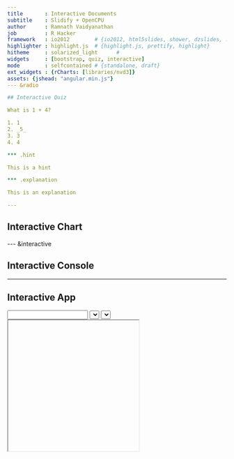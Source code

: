 ```yaml
---
title       : Interactive Documents
subtitle    : Slidify + OpenCPU
author      : Ramnath Vaidyanathan
job         : R Hacker
framework   : io2012        # {io2012, html5slides, shower, dzslides, ...}
highlighter : highlight.js  # {highlight.js, prettify, highlight}
hitheme     : solarized_light      # 
widgets     : [bootstrap, quiz, interactive]          
mode        : selfcontained # {standalone, draft}
ext_widgets : {rCharts: [libraries/nvd3]}
assets: {jshead: "angular.min.js"}
--- &radio

## Interactive Quiz

What is 1 + 4?

1. 1
2. _5_
3. 3
4. 4

*** .hint

This is a hint

*** .explanation

This is an explanation

---
```


## Interactive Chart


<div id = 'chart1208458067cb' class = 'rChart nvd3'></div>
<script type='text/javascript'>
 $(document).ready(function(){
      drawchart1208458067cb()
    });
    function drawchart1208458067cb(){  
      var opts = {
 "dom": "chart1208458067cb",
"width":    600,
"height":    400,
"x": "Hair",
"y": "Freq",
"group": "Eye",
"type": "multiBarChart",
"id": "chart1208458067cb" 
},
        data = [
 {
 "Hair": "Black",
"Eye": "Brown",
"Sex": "Male",
"Freq":             32 
},
{
 "Hair": "Brown",
"Eye": "Brown",
"Sex": "Male",
"Freq":             53 
},
{
 "Hair": "Red",
"Eye": "Brown",
"Sex": "Male",
"Freq":             10 
},
{
 "Hair": "Blond",
"Eye": "Brown",
"Sex": "Male",
"Freq":              3 
},
{
 "Hair": "Black",
"Eye": "Blue",
"Sex": "Male",
"Freq":             11 
},
{
 "Hair": "Brown",
"Eye": "Blue",
"Sex": "Male",
"Freq":             50 
},
{
 "Hair": "Red",
"Eye": "Blue",
"Sex": "Male",
"Freq":             10 
},
{
 "Hair": "Blond",
"Eye": "Blue",
"Sex": "Male",
"Freq":             30 
},
{
 "Hair": "Black",
"Eye": "Hazel",
"Sex": "Male",
"Freq":             10 
},
{
 "Hair": "Brown",
"Eye": "Hazel",
"Sex": "Male",
"Freq":             25 
},
{
 "Hair": "Red",
"Eye": "Hazel",
"Sex": "Male",
"Freq":              7 
},
{
 "Hair": "Blond",
"Eye": "Hazel",
"Sex": "Male",
"Freq":              5 
},
{
 "Hair": "Black",
"Eye": "Green",
"Sex": "Male",
"Freq":              3 
},
{
 "Hair": "Brown",
"Eye": "Green",
"Sex": "Male",
"Freq":             15 
},
{
 "Hair": "Red",
"Eye": "Green",
"Sex": "Male",
"Freq":              7 
},
{
 "Hair": "Blond",
"Eye": "Green",
"Sex": "Male",
"Freq":              8 
} 
]
  
      if(!(opts.type==="pieChart" || opts.type==="sparklinePlus" || opts.type==="bulletChart")) {
        var data = d3.nest()
          .key(function(d){
            //return opts.group === undefined ? 'main' : d[opts.group]
            //instead of main would think a better default is opts.x
            return opts.group === undefined ? opts.y : d[opts.group];
          })
          .entries(data);
      }
      
      if (opts.disabled != undefined){
        data.map(function(d, i){
          d.disabled = opts.disabled[i]
        })
      }
      
      nv.addGraph(function() {
        var chart = nv.models[opts.type]()
          .width(opts.width)
          .height(opts.height)
          
        if (opts.type != "bulletChart"){
          chart
            .x(function(d) { return d[opts.x] })
            .y(function(d) { return d[opts.y] })
        }
          
         
        
          
        

        
        
        
      
       d3.select("#" + opts.id)
        .append('svg')
        .datum(data)
        .transition().duration(500)
        .call(chart);

       nv.utils.windowResize(chart.update);
       return chart;
      });
    };
</script>

--- &interactive

## Interactive Console

<textarea class='interactive' id='interactive{{slide.num}}' data-cell='{{slide.num}}' data-results='asis' style='display:none'>require(googleVis)
M1 <- gvisMotionChart(Fruits, idvar = 'Fruit', timevar = 'Year')
print(M1, tag = 'chart')</textarea>

---

## Interactive App

<div ng-app>
  <div ng-controller='controller1'>
    <input ng-model="n" type="number"></input>
    <select ng-model="col" ng-options="col for col in cols"></select>
    <select ng-model="dist" ng-options="dist for dist in dists"></select>
    <iframe id="outcode" height=300></iframe>
  </div>
  <script>
    function controller1($scope){
      $scope.n = 100
      $scope.dists = ["rnorm", "runif"]
      $scope.dist = $scope.dists[1]
      $scope.cols = ["steelblue", "darkred"]
      $scope.col = $scope.cols[0]     
      $scope.code = function(col, dist, n){
        return "x=" + dist + "(" + n + ");hist(x, col='" + col + "')"
      }
      $scope.$watchCollection("[col, dist, n]", function(){
        runCode2($scope.code($scope.col, $scope.dist, $scope.n), "outcode")
      })
    } 
  </script>
</div>


<!-- rmarkdown v1 -->
